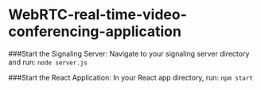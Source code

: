 # WebRTC-real-time-video-conferencing-application
###Start the Signaling Server:
Navigate to your signaling server directory and run:
`node server.js`

###Start the React Application:
In your React app directory, run:
`npm start`